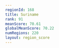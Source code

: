 ```yaml
---
regionId: 168
title: Suriname
rank: 91
meanScore: 70.61
globalMeanScore: 70.22
numRegions: 220
layout: region_score
---
```


